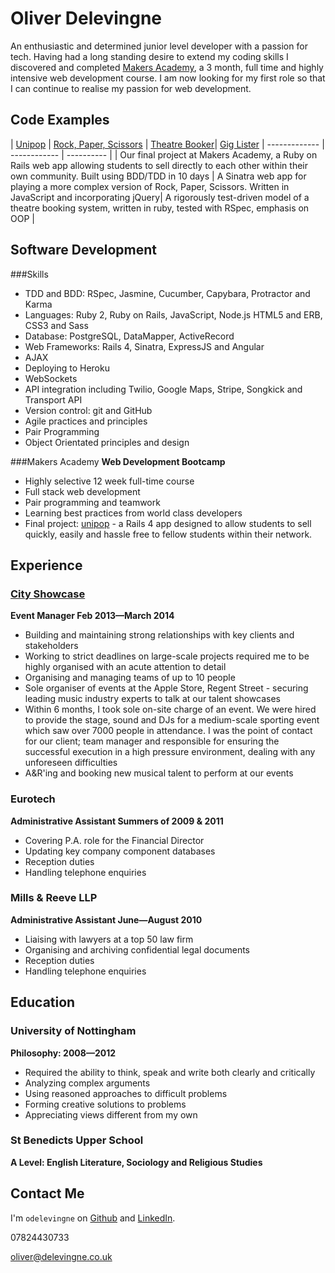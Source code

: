 Oliver Delevingne
=========

An enthusiastic and determined junior level developer with a passion for tech. Having had a long standing desire to extend my coding skills I discovered and completed [Makers Academy](http://www.makersacademy.com/), a 3 month, full time and highly intensive web development course. I am now looking for my first role so that I can continue to realise my passion for web development. 

Code Examples
-------------
| [Unipop](https://github.com/odelevingne/unipop) | [Rock, Paper, Scissors](https://github.com/odelevingne/rock_paper_scissors) | [Theatre Booker](https://github.com/odelevingne/booking)| [Gig Lister](https://github.com/odelevingne/gigLister)
| ------------- | ------------ | ---------- |
| Our final project at Makers Academy, a Ruby on Rails web app allowing students to sell directly to each other within their own community. Built using BDD/TDD in 10 days | A Sinatra web app for playing a more complex version of Rock, Paper, Scissors. Written in JavaScript and incorporating jQuery| A rigorously test-driven model of a theatre booking system, written in ruby, tested with RSpec, emphasis on OOP | 


Software Development
---------------------
###Skills
- TDD and BDD: RSpec, Jasmine, Cucumber, Capybara, Protractor and Karma
- Languages: Ruby 2, Ruby on Rails, JavaScript, Node.js HTML5 and ERB, CSS3 and Sass
- Database: PostgreSQL, DataMapper, ActiveRecord
- Web Frameworks: Rails 4, Sinatra, ExpressJS and Angular
- AJAX
- Deploying to Heroku
- WebSockets
- API integration including Twilio, Google Maps, Stripe, Songkick and Transport API
- Version control: git and GitHub
- Agile practices and principles
- Pair Programming
- Object Orientated principles and design

###Makers Academy
**Web Development Bootcamp**

  - Highly selective 12 week full-time course
  - Full stack web development
  - Pair programming and teamwork
  - Learning best practices from world class developers
  - Final project: [unipop](https://github.com/odelevingne/unipop) - a Rails 4 app designed to allow students to sell quickly, easily and hassle free to fellow students within their network. 

Experience
----------

### [City Showcase](http://www.cityshowcase.co.uk)
**Event Manager Feb 2013&mdash;March 2014**
  - Building and maintaining strong relationships with key clients and stakeholders
  - Working to strict deadlines on large-scale projects required me to be highly organised with an acute attention to detail
  - Organising and managing teams of up to 10 people
  - Sole organiser of events at the Apple Store, Regent Street - securing leading music industry experts to talk at our talent showcases
  - Within 6 months, I took sole on-site charge of an event. We were hired to provide the stage, sound and DJs for a medium-scale sporting event which saw over 7000 people in attendance. I was the point of contact for our client; team manager and responsible for ensuring the successful execution in a high pressure environment, dealing with any unforeseen difficulties
  - A&R'ing and booking new musical talent to perform at our events
  
### Eurotech
**Administrative Assistant Summers of 2009 & 2011**
  - Covering P.A. role for the Financial Director
  - Updating key company component databases
  - Reception duties 
  - Handling telephone enquiries


### Mills & Reeve LLP
**Administrative Assistant June&mdash;August 2010**
  - Liaising with lawyers at a top 50 law firm
  - Organising and archiving confidential legal documents
  - Reception duties 
  - Handling telephone enquiries


Education
---------
### University of Nottingham
**Philosophy: 2008&mdash;2012**
  - Required the ability to think, speak and write both clearly and critically
  - Analyzing complex arguments 
  - Using reasoned approaches to difficult problems
  - Forming creative solutions to problems
  - Appreciating views different from my own

### St Benedicts Upper School
**A Level: English Literature, Sociology and Religious Studies**

Contact Me
---------

I'm `odelevingne` on [Github](https://github.com/odelevingne) and [LinkedIn](https://www.linkedin.com/in/odelevingne).

07824430733

oliver@delevingne.co.uk
